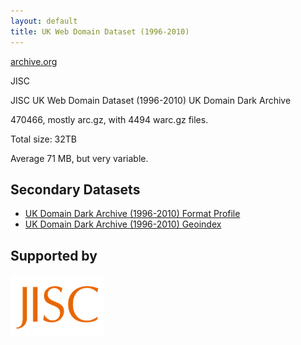 ```yaml
---
layout: default
title: UK Web Domain Dataset (1996-2010)
---
```


[archive.org](http://www.archive.org/)

JISC

JISC UK Web Domain Dataset (1996-2010)
UK Domain Dark Archive

470466, mostly arc.gz, with 4494 warc.gz files.

Total size: 32TB

Average 71 MB, but very variable.


Secondary Datasets
------------------

* [UK Domain Dark Archive (1996-2010) Format Profile](fmtprofile.html)
* [UK Domain Dark Archive (1996-2010) Geoindex](geoindex.html)

Supported by
------------

[<img src="../images/jisc-logo-sml.png"/>](http://www.jisc.ac.uk/)



